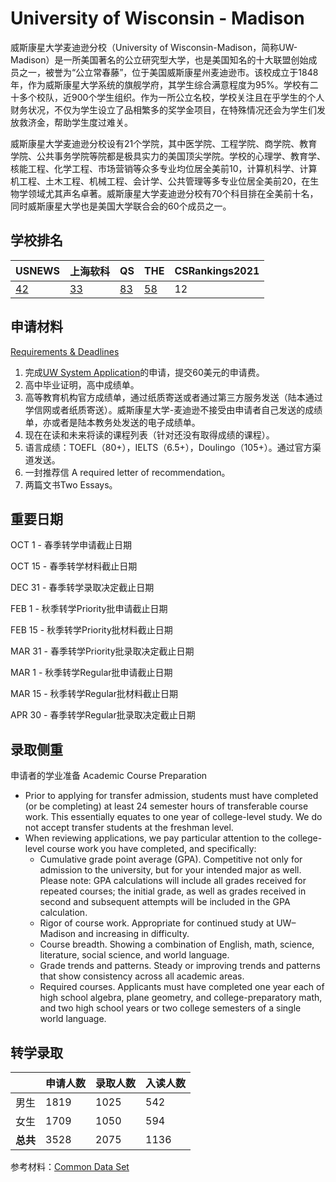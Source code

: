 # University of Wisconsin - Madison

威斯康星大学麦迪逊分校（University of Wisconsin-Madison，简称UW-Madison）是一所美国著名的公立研究型大学，也是美国知名的十大联盟创始成员之一，被誉为“公立常春藤”，位于美国威斯康星州麦迪逊市。该校成立于1848年，作为威斯康星大学系统的旗舰学府，其学生综合满意程度为95%。学校有二十多个校队，近900个学生组织。作为一所公立名校，学校关注且在乎学生的个人财务状况，不仅为学生设立了品相繁多的奖学金项目，在特殊情况还会为学生们发放救济金，帮助学生度过难关。

威斯康星大学麦迪逊分校设有21个学院，其中医学院、工程学院、商学院、教育学院、公共事务学院等院都是极具实力的美国顶尖学院。学校的心理学、教育学、核能工程、化学工程、市场营销等众多专业均位居全美前10，计算机科学、计算机工程、土木工程、机械工程、会计学、公共管理等多专业位居全美前20，在生物学领域尤其声名卓著。威斯康星大学麦迪逊分校有70个科目排在全美前十名，同时威斯康星大学也是美国大学联合会的60个成员之一。

## 学校排名

| USNEWS | 上海软科 | QS | THE | CSRankings2021 |
| --- | --- | --- | --- | ---|
| [42](https://www.usnews.com/best-colleges/university-of-wisconsin-3895) | [33](https://www.shanghairanking.com/institution/university-of-wisconsin-madison) | [83](https://www.topuniversities.com/universities/university-wisconsin-madison) | [58](https://www.timeshighereducation.com/world-university-rankings/university-wisconsin-madison) | 12 |

## 申请材料

[Requirements & Deadlines](https://admissions.wisc.edu/apply-as-a-transfer/)

1. 完成[UW System Application](https://apply.wisconsin.edu/)的申请，提交60美元的申请费。
2. 高中毕业证明，高中成绩单。
3. 高等教育机构官方成绩单，通过纸质寄送或者通过第三方服务发送（陆本通过学信网或者纸质寄送）。威斯康星大学-麦迪逊不接受由申请者自己发送的成绩单，亦或者是陆本教务处发送的电子成绩单。
4. 现在在读和未来将读的课程列表（针对还没有取得成绩的课程）。
5. 语言成绩：TOEFL（80+），IELTS（6.5+），Doulingo（105+）。通过官方渠道发送。
6. 一封推荐信 A required letter of recommendation。
7. 两篇文书Two Essays。

## 重要日期

OCT 1 - 春季转学申请截止日期

OCT 15 - 春季转学材料截止日期

DEC 31 - 春季转学录取决定截止日期

FEB 1 - 秋季转学Priority批申请截止日期

FEB 15 - 秋季转学Priority批材料截止日期

MAR 31 - 春季转学Priority批录取决定截止日期

MAR 1 - 秋季转学Regular批申请截止日期

MAR 15 - 秋季转学Regular批材料截止日期

APR 30 - 春季转学Regular批录取决定截止日期


## 录取侧重

申请者的学业准备 Academic Course Preparation

- Prior to applying for transfer admission, students must have completed (or be completing) at least 24 semester hours of transferable course work. This essentially equates to one year of college-level study. We do not accept transfer students at the freshman level.
- When reviewing applications, we pay particular attention to the college-level course work you have completed, and specifically:
  - Cumulative grade point average (GPA). Competitive not only for admission to the university, but for your intended major as well. Please note: GPA calculations will   include all grades received for repeated courses; the initial grade, as well as grades received in second and subsequent attempts will be included in the GPA       calculation.
  - Rigor of course work. Appropriate for continued study at UW–Madison and increasing in difficulty.
  - Course breadth. Showing a combination of English, math, science, literature, social science, and world language.
  - Grade trends and patterns. Steady or improving trends and patterns that show consistency across all academic areas.
  - Required courses. Applicants must have completed one year each of high school algebra, plane geometry, and college-preparatory math, and two high school years or two college semesters of a single world language.

## 转学录取

| | 申请人数 | 录取人数 | 入读人数 |
|---|---|---|---|
| 男生 | 1819 | 1025 | 542 |
| 女生 | 1709 | 1050 | 594|
| **总共** | 3528 | 2075 | 1136 |

参考材料：[Common Data Set](https://uwmadison.app.box.com/s/bbsb2m0rak1hktv3x7efx3k1heiwumzt)
